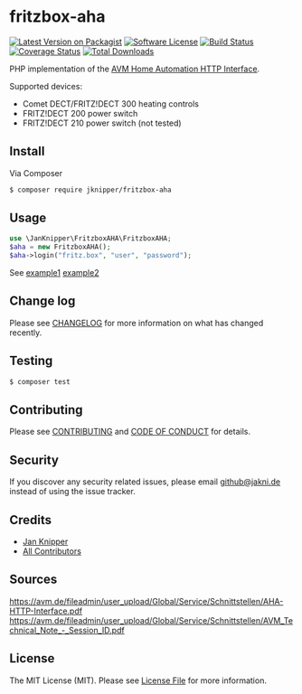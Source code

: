 # fritzbox-aha

[![Latest Version on Packagist][ico-version]][link-packagist]
[![Software License][ico-license]](LICENSE.md)
[![Build Status][ico-travis]][link-travis]
[![Coverage Status][ico-coveralls]][link-coveralls]
[![Total Downloads][ico-downloads]][link-downloads]

PHP implementation of the [AVM Home Automation HTTP Interface](https://avm.de/fileadmin/user_upload/Global/Service/Schnittstellen/AHA-HTTP-Interface.pdf).

Supported devices:

* Comet DECT/FRITZ!DECT 300 heating controls
* FRITZ!DECT 200 power switch
* FRITZ!DECT 210 power switch (not tested)

## Install

Via Composer

``` bash
$ composer require jknipper/fritzbox-aha
```

## Usage

``` php
use \JanKnipper\FritzboxAHA\FritzboxAHA;
$aha = new FritzboxAHA();
$aha->login("fritz.box", "user", "password");
```

See [example1](examples/example1.php) [example2](examples/example2.php)

## Change log

Please see [CHANGELOG](CHANGELOG.md) for more information on what has changed recently.

## Testing

``` bash
$ composer test
```

## Contributing

Please see [CONTRIBUTING](CONTRIBUTING.md) and [CODE OF CONDUCT](CODE_OF_CONDUCT.md) for details.

## Security

If you discover any security related issues, please email github@jakni.de instead of using the issue tracker.

## Credits

- [Jan Knipper][link-author]
- [All Contributors][link-contributors]

## Sources

https://avm.de/fileadmin/user_upload/Global/Service/Schnittstellen/AHA-HTTP-Interface.pdf
https://avm.de/fileadmin/user_upload/Global/Service/Schnittstellen/AVM_Technical_Note_-_Session_ID.pdf

## License

The MIT License (MIT). Please see [License File](LICENSE.md) for more information.

[ico-version]: https://img.shields.io/packagist/v/jknipper/fritzbox-aha.svg?style=flat-square
[ico-license]: https://img.shields.io/badge/license-MIT-brightgreen.svg?style=flat-square
[ico-travis]: https://img.shields.io/travis/jknipper/fritzbox-aha/master.svg?style=flat-square
[ico-coveralls]: https://img.shields.io/coveralls/jknipper/fritzbox-aha/master.svg?style=flat-square
[ico-downloads]: https://img.shields.io/packagist/dt/jknipper/fritzbox-aha.svg?style=flat-square

[link-packagist]: https://packagist.org/packages/jknipper/fritzbox-aha
[link-travis]: https://travis-ci.org/jknipper/fritzbox-aha
[link-coveralls]: https://coveralls.io/r/jknipper/fritzbox-aha?branch=master
[link-downloads]: https://packagist.org/packages/jknipper/fritzbox-aha
[link-author]: https://github.com/jknipper
[link-contributors]: ../../contributors

